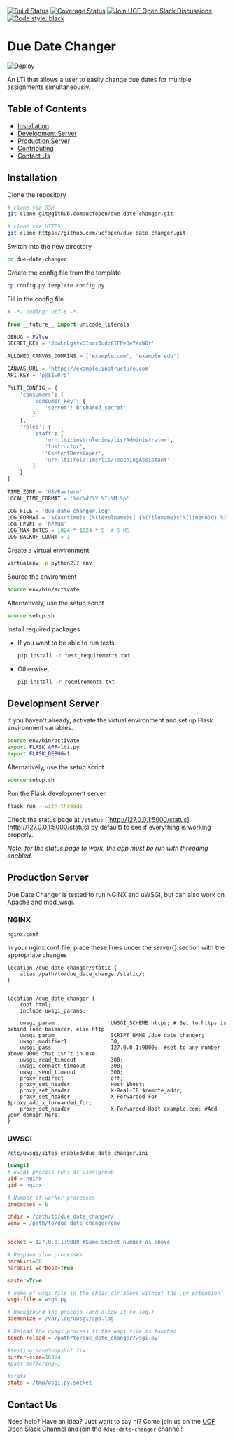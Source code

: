 [![Build Status](https://travis-ci.org/ucfopen/due-date-changer.svg?branch=master)](https://travis-ci.org/ucfopen/due-date-changer)
[![Coverage Status](https://coveralls.io/repos/github/ucfopen/due-date-changer/badge.svg?branch=master)](https://coveralls.io/github/ucfopen/due-date-changer?branch=master)
[![Join UCF Open Slack Discussions](https://badgen.net/badge/icon/ucfopen?icon=slack&label=slack&color=pink)](https://dl.ucf.edu/join-ucfopen)
[![Code style: black](https://img.shields.io/badge/code%20style-black-000000.svg)](https://github.com/psf/black)

# Due Date Changer

[![Deploy](https://www.herokucdn.com/deploy/button.png)](https://heroku.com/deploy?template=https://github.com/ucfopen/due-date-changer/tree/heroku)

An LTI that allows a user to easily change due dates for multiple assignments simultaneously.

## Table of Contents

* [Installation](#installation)
* [Development Server](#development-server)
* [Production Server](#production-server)
* [Contributing](#contributing)
* [Contact Us](#contact-us)

## Installation

Clone the repository

```sh
# clone via SSH
git clone git@github.com:ucfopen/due-date-changer.git
```

```sh
# clone via HTTPS
git clone https://github.com/ucfopen/due-date-changer.git
```

Switch into the new directory

```sh
cd due-date-changer
```

Create the config file from the template

```sh
cp config.py.template config.py
```

Fill in the config file

```python
# -*- coding: utf-8 -*-

from __future__ import unicode_literals

DEBUG = False
SECRET_KEY = 'JbwLnLgsfxDInozQudc6IFPe0eYecW8f'

ALLOWED_CANVAS_DOMAINS = ['example.com', 'example.edu']

CANVAS_URL = 'https://example.instructure.com'
API_KEY = 'p@$$w0rd'

PYLTI_CONFIG = {
    'consumers': {
        'consumer_key': {
            'secret': b'shared_secret'
        }
    },
    'roles': {
        'staff': [
            'urn:lti:instrole:ims/lis/Administrator',
            'Instructor',
            'ContentDeveloper',
            'urn:lti:role:ims/lis/TeachingAssistant'
        ]
    }
}

TIME_ZONE = 'US/Eastern'
LOCAL_TIME_FORMAT = '%m/%d/%Y %I:%M %p'

LOG_FILE = 'due_date_changer.log'
LOG_FORMAT = '%(asctime)s [%(levelname)s] {%(filename)s:%(lineno)d} %(message)s'
LOG_LEVEL = 'DEBUG'
LOG_MAX_BYTES = 1024 * 1024 * 5  # 5 MB
LOG_BACKUP_COUNT = 1
```

Create a virtual environment

```sh
virtualenv -p python2.7 env
```

Source the environment

```sh
source env/bin/activate
```

Alternatively, use the setup script

```sh
source setup.sh
```

Install required packages

* If you want to be able to run tests:

  ```sh
  pip install -r test_requirements.txt
  ```

* Otherwise,

  ```sh
  pip install -r requirements.txt
  ```

## Development Server

If you haven't already, activate the virtual environment and set up Flask
environment variables.

```sh
source env/bin/activate
export FLASK_APP=lti.py
export FLASK_DEBUG=1
```

Alternatively, use the setup script

```sh
source setup.sh
```

Run the Flask development server.

```sh
flask run --with-threads
```

Check the status page at `/status` ([http://127.0.0.1:5000/status](http://127.0.0.1:5000/status) by default) to see if everything is
working properly.

*Note: for the status page to work, the app must be run with threading enabled.*

## Production Server

Due Date Changer is tested to run NGINX and uWSGI, but can also work on Apache and mod_wsgi.

### NGINX

`nginx.conf`

In your nginx.conf file, place these lines under the server{} section with the appropriate changes

```nginx
location /due_date_changer/static {
    alias /path/to/due_date_changer/static/;
}


location /due_date_changer {
    root html;
    include uwsgi_params;

    uwsgi_param                  UWSGI_SCHEME https; # Set to https is behind load balancer, else http
    uwsgi_param                  SCRIPT_NAME /due_date_changer;
    uwsgi_modifier1              30;
    uwsgi_pass                   127.0.0.1:9000;  #set to any number above 9000 that isn't in use.
    uwsgi_read_timeout           300;
    uwsgi_connect_timeout        300;
    uwsgi_send_timeout           300;
    proxy_redirect               off;
    proxy_set_header             Host $host;
    proxy_set_header             X-Real-IP $remote_addr;
    proxy_set_header             X-Forwarded-For $proxy_add_x_forwarded_for;
    proxy_set_header             X-Forwarded-Host example.com; #Add your domain here.
}
```

### UWSGI

`/etc/uwsgi/sites-enabled/due_date_changer.ini`

```ini
[uwsgi]
# uwsgi process runs as user:group
uid = nginx
gid = nginx

# Number of worker processes
processes = 6

chdir = /path/to/due_date_changer/
venv = /path/to/due_date_changer/env


socket = 127.0.0.1:9000 #Same Socket number as above

# Respawn slow processes
harakiri=60
harakiri-verbose=True

master=True

# name of wsgi file in the chdir dir above without the .py extension
wsgi-file = wsgi.py

# Background the process (and allow it to log!)
daemonize = /var/log/uwsgi/app.log

# Reload the uwsgi process if the wsgi file is touched
touch-reload = /path/to/due_date_changer/wsgi.py

#testing saveSnapshot fix
buffer-size=16384
#post-buffering=1

#stats
stats = /tmp/wsgi.py.socket
```

## Contact Us

Need help? Have an idea? Just want to say hi? Come join us on the [UCF Open Slack Channel](https://dl.ucf.edu/join-ucfopen) and join the `#due-date-changer` channel!
